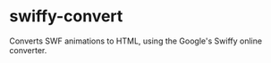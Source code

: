 swiffy-convert
==============

Converts SWF animations to HTML, using the Google's Swiffy online converter.
